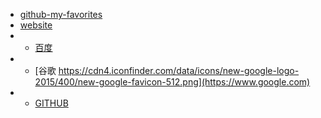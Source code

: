 
* [github-my-favorites](https://github.com/justlovemaki/my-favorites)
* [website](dir)
* * [百度](https://www.baidu.com)
* * [谷歌 https://cdn4.iconfinder.com/data/icons/new-google-logo-2015/400/new-google-favicon-512.png](https://www.google.com)
* * [GITHUB](https://www.github.com)
